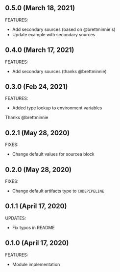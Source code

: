 ## 0.5.0 (March 18, 2021)

FEATURES:

  * Add secondary sources (based on @brettminnie's)
  * Update example with secondary sources

## 0.4.0 (March 17, 2021)

FEATURES:

  * Add secondary sources (thanks @brettminnie)


## 0.3.0 (Feb 24, 2021)

FEATURES:

  * Added type lookup to environment variables

Thanks @brettminnie

## 0.2.1 (May 28, 2020)

FIXES:

  * Change default values for sourcea block

## 0.2.0 (May 28, 2020)

FIXES:

  * Change default artifacts type to `CODEPIPELINE`

## 0.1.1 (April 17, 2020)

UPDATES:

  * Fix typos in README
  
## 0.1.0 (April 17, 2020)

FEATURES:

  * Module implementation
